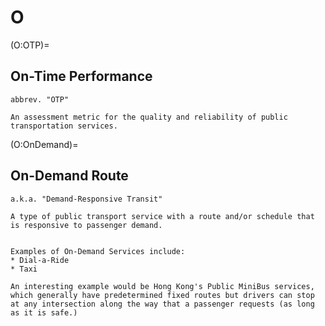 # O

(O:OTP)=

## On-Time Performance

```{tab-item} Definition
abbrev. "OTP"

An assessment metric for the quality and reliability of public transportation services.
```

(O:OnDemand)=

## On-Demand Route

```{tab-item} Definition
a.k.a. "Demand-Responsive Transit"

A type of public transport service with a route and/or schedule that is responsive to passenger demand.
```
```{tab-item} Examples

Examples of On-Demand Services include:
* Dial-a-Ride
* Taxi

An interesting example would be Hong Kong's Public MiniBus services, which generally have predetermined fixed routes but drivers can stop at any intersection along the way that a passenger requests (as long as it is safe.)

```
